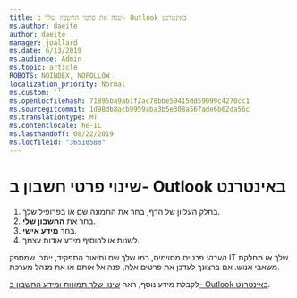 ```yaml
---
title: שנה את פרטי החשבון שלך ב- Outlook באינטרנט
ms.author: daeite
author: daeite
manager: joallard
ms.date: 6/13/2019
ms.audience: Admin
ms.topic: article
ROBOTS: NOINDEX, NOFOLLOW
localization_priority: Normal
ms.custom: ''
ms.openlocfilehash: 71895ba9ab1f2ac78bbe59415dd59099c4270cc1
ms.sourcegitcommit: 1d98db8acb9959aba3b5e308a567ade6b62da56c
ms.translationtype: MT
ms.contentlocale: he-IL
ms.lasthandoff: 08/22/2019
ms.locfileid: "36510588"
---
```

# <a name="change-account-information-in-outlook-on-the-web"></a>שינוי פרטי חשבון ב- Outlook באינטרנט

1. בחלק העליון של הדף, בחר את התמונה שם או בפרופיל שלך.
1. בחר את **החשבון שלי**.
1. בחר **מידע אישי**.
1. לשנות או להוסיף מידע אודות עצמך.

*הערה:* פרטים מסוימים, כמו שלך שם ותיאור התפקיד, ייתכן שמספק IT שלך או מחלקת משאבי אנוש. אם ברצונך לעדכן את פרטים אלה, פנה אל אותם או את מנהל מערכת.

לקבלת מידע נוסף, ראה [שינוי שלך תמונות ומידע החשבון ב- Outlook באינטרנט](https://support.office.com/article/b2dbb289-851d-4bed-93c3-3e136f5659ec).
